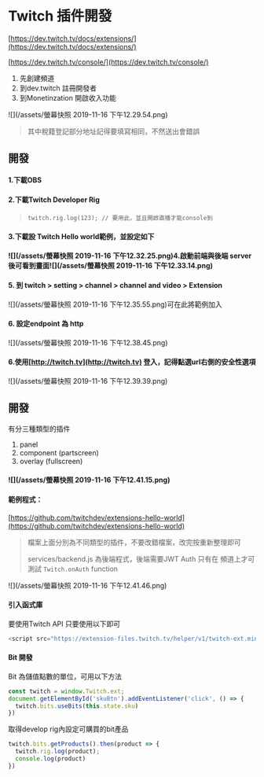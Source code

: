 # Twitch 插件開發

[https://dev.twitch.tv/docs/extensions/](https://dev.twitch.tv/docs/extensions/)

[https://dev.twitch.tv/console/](https://dev.twitch.tv/console/)

1. 先創建頻道
2. 到dev.twitch 註冊開發者
3. 到Monetinzation 開啟收入功能

![](/assets/螢幕快照 2019-11-16 下午12.29.54.png)

> 其中稅籍登記部分地址記得要填寫相同，不然送出會錯誤

## 開發

#### 1.下載OBS

#### 2.下載Twitch Developer Rig

> ```
> twitch.rig.log(123); // 要用此，並且開啟直播才能console到
> ```

#### 3.下載設 Twitch Hello world範例，並設定如下

#### ![](/assets/螢幕快照 2019-11-16 下午12.32.25.png)4.啟動前端與後端 server後可看到畫面![](/assets/螢幕快照 2019-11-16 下午12.33.14.png)

#### 5. 到 twitch &gt; setting &gt; channel &gt; channel and video &gt; Extension

![](/assets/螢幕快照 2019-11-16 下午12.35.55.png)可在此將範例加入

#### 6. 設定endpoint 為 http

![](/assets/螢幕快照 2019-11-16 下午12.38.45.png)

#### 6.使用[http://twitch.tv](http://twitch.tv) 登入，記得點選url右側的安全性選項

![](/assets/螢幕快照 2019-11-16 下午12.39.39.png)

## 開發

有分三種類型的插件

1. panel
2. component \(partscreen\)
3. overlay \(fullscreen\)

#### ![](/assets/螢幕快照 2019-11-16 下午12.41.15.png)

#### 範例程式：

[https://github.com/twitchdev/extensions-hello-world](https://github.com/twitchdev/extensions-hello-world)

> 檔案上面分別為不同類型的插件，不要改錯檔案，改完按重新整理即可
>
> services/backend.js 為後端程式，後端需要JWT Auth 只有在 頻道上才可測試 `Twitch.onAuth` function

![](/assets/螢幕快照 2019-11-16 下午12.41.46.png)

#### 引入函式庫

要使用Twitch API 只要使用以下即可

```js
<script src="https://extension-files.twitch.tv/helper/v1/twitch-ext.min.js"></script>
```

#### Bit 開發

Bit 為儲值點數的單位，可用以下方法

```js
const twitch = window.Twitch.ext;
document.getElementById('skuBtn').addEventListener('click', () => {
  twitch.bits.useBits(this.state.sku)
})
```

取得develop rig內設定可購買的bit產品

```js
twitch.bits.getProducts().then(product => {
  twitch.rig.log(product);
  console.log(product)
})
```




